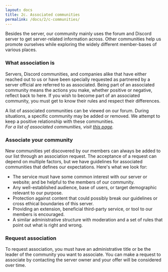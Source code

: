 ```yaml
---
layout: docs
title: 2c. Associated communities
permalink: /docs/2/c-communities/
---
```


Besides the server, our community mainly uses the forum and Discord server to get server-related information across.
Other communities help us promote ourselves while exploring the widely different member-bases of various places.

### What association is
Servers, Discord communities, and companies alike that have either reached out to us or have been specially requested as partnered by a server official are referred to as associated.
Being part of an associated community means the actions you make, whether positive or negative, reflect back to here.
If you wish to become part of an associated community, you must get to know their rules and respect their differences.

A list of associated communities can be viewed on our forum.
During situations, a specific community may be added or removed.
We attempt to keep a positive relationship with these communities.
<br>
_For a list of associated communities, visit [this page](https://f.shadow.ga/d/45-list-of-associated-communities-6-2017)._

### Associate your community
New communities yet discovered by our members can always be added to our list through an association request.
The acceptance of a request can depend on multiple factors, but we have guidelines for associated communities that defines our expectations. Here's what we look for:
* The service must have some common interest with our server or website; and be helpful to the members of our community.
* Any well-established audience, base of users, or target demographic relevant to our purpose.
* Protection against content that could possibly break our guidelines or cross ethical boundaries of this server.
* Providing an extension, beneficial third-party service, or tool to our members is encouraged.
* A similar administrative structure with moderation and a set of rules that point out what is right and wrong.

### Request association
To request association, you must have an administrative title or be the leader of the community you want to associate.
You can make a request to associate by contacting the server owner and your offer will be considered over time.
